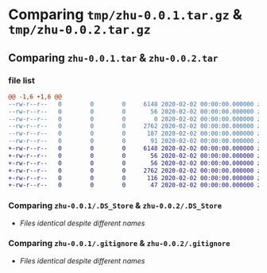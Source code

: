 # Comparing `tmp/zhu-0.0.1.tar.gz` & `tmp/zhu-0.0.2.tar.gz`

## Comparing `zhu-0.0.1.tar` & `zhu-0.0.2.tar`

### file list

```diff
@@ -1,6 +1,6 @@
--rw-r--r--   0        0        0     6148 2020-02-02 00:00:00.000000 zhu-0.0.1/.DS_Store
--rw-r--r--   0        0        0       56 2020-02-02 00:00:00.000000 zhu-0.0.1/README.txt
--rw-r--r--   0        0        0        0 2020-02-02 00:00:00.000000 zhu-0.0.1/index.py
--rw-r--r--   0        0        0     2762 2020-02-02 00:00:00.000000 zhu-0.0.1/.gitignore
--rw-r--r--   0        0        0      187 2020-02-02 00:00:00.000000 zhu-0.0.1/pyproject.toml
--rw-r--r--   0        0        0       91 2020-02-02 00:00:00.000000 zhu-0.0.1/PKG-INFO
+-rw-r--r--   0        0        0     6148 2020-02-02 00:00:00.000000 zhu-0.0.2/.DS_Store
+-rw-r--r--   0        0        0       56 2020-02-02 00:00:00.000000 zhu-0.0.2/README.txt
+-rw-r--r--   0        0        0       56 2020-02-02 00:00:00.000000 zhu-0.0.2/zhu/__init__.py
+-rw-r--r--   0        0        0     2762 2020-02-02 00:00:00.000000 zhu-0.0.2/.gitignore
+-rw-r--r--   0        0        0      116 2020-02-02 00:00:00.000000 zhu-0.0.2/pyproject.toml
+-rw-r--r--   0        0        0       47 2020-02-02 00:00:00.000000 zhu-0.0.2/PKG-INFO
```

### Comparing `zhu-0.0.1/.DS_Store` & `zhu-0.0.2/.DS_Store`

 * *Files identical despite different names*

### Comparing `zhu-0.0.1/.gitignore` & `zhu-0.0.2/.gitignore`

 * *Files identical despite different names*

